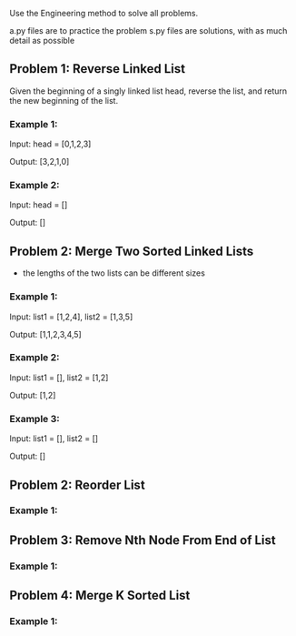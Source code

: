Use the Engineering method to solve all problems.

a.py files are to practice the problem
s.py files are solutions, with as much detail as possible


## Problem 1: Reverse Linked List
Given the beginning of a singly linked list head, 
reverse the list, and return the new beginning of the list.

### Example 1:
Input: head = [0,1,2,3]

Output: [3,2,1,0]

### Example 2:
Input: head = []

Output: []


## Problem 2: Merge Two Sorted Linked Lists
- the lengths of the two lists can be different sizes

### Example 1:

Input: list1 = [1,2,4], list2 = [1,3,5]

Output: [1,1,2,3,4,5]

### Example 2:

Input: list1 = [], list2 = [1,2]

Output: [1,2]

### Example 3:

Input: list1 = [], list2 = []

Output: []


## Problem 2: Reorder List

### Example 1:



## Problem 3: Remove Nth Node From End  of List

### Example 1:



## Problem 4: Merge K Sorted List

### Example 1:






